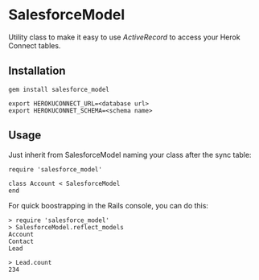 # SalesforceModel

Utility class to make it easy to use _ActiveRecord_ to access your Herok Connect
tables.

## Installation

    gem install salesforce_model

    export HEROKUCONNECT_URL=<database url>
    export HEROKUCONNET_SCHEMA=<schema name>

## Usage

Just inherit from SalesforceModel naming your class after the sync table:

    require 'salesforce_model'

    class Account < SalesforceModel
    end

For quick boostrapping in the Rails console, you can do this:

    > require 'salesforce_model'
    > SalesforceModel.reflect_models
    Account
    Contact
    Lead

    > Lead.count
    234

